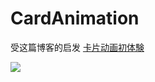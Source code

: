 # CardAnimation
 
受这篇博客的启发 [卡片动画初体験](http://www.jianshu.com/p/55af04ccec1f)

![](https://github.com/949478479/Animations-Study/blob/master/CardAnimation-image/CardAnimation.gif)
